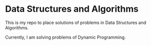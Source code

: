 # Data Structures and Algorithms

This is my repo to place solutions of problems in Data Structures and Algorithms.

Currently, I am solving problems of Dynamic Programming.
